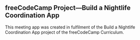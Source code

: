 ## freeCodeCamp Project—Build a Nightlife Coordination App
This meeting app was created in fulfilment of the Build a Nightlife Coordination App project of the freeCodeCamp Curriculum.
